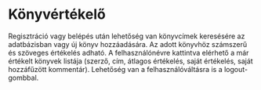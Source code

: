 # Könyvértékelő

Regisztráció vagy belépés után lehetőség van könyvcímek keresésére az adatbázisban vagy új könyv hozzáadására. Az adott könyvhöz számszerű és
szöveges értékelés adható. A felhasználónévre kattintva elérhető a már értékelt könyvek listája (szerző, cím, átlagos értékelés, 
saját értékelés, saját hozzáfűzött kommentár). Lehetőség van a felhasználóváltásra is a logout-gombbal.
